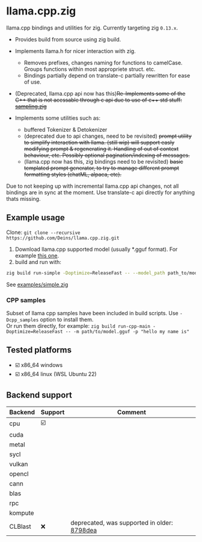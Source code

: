 # llama.cpp.zig
llama.cpp bindings and utilities for zig. Currently targeting zig `0.13.x`. 

* Provides build from source using zig build.
* Implements llama.h for nicer interaction with zig.
    * Removes prefixes, changes naming for functions to camelCase. Groups functions within most appropriete struct. etc.
    * Bindings partially depend on translate-c partially rewritten for ease of use.
* (Deprecated, llama.cpp api now has this)~~Re-Implements some of the C++ that is not acessable through c api due to use of c++ std stuff:  [sampling.zig](./llama.cpp.zig/sampling.zig)~~

* Implements some utilities such as:
    * buffered Tokenizer & Detokenizer
    * (deprecated due to api changes, need to be revisited) ~~prompt utility to simplify interaction with llama. (still wip) will support easly modifying prompt & regenerating it. Handling of out of context behaviour, etc. Possibly optional pagination/indexing of messages.~~
    * (llama.cpp now has this, zig bindings need to be revisited)  ~~basic templated prompt generator, to try to manage different prompt formatting styles (chatML, alpaca, etc).~~

Due to not keeping up with incremental llama.cpp api changes, not all bindings are in sync at the moment.  Use translate-c api directly for anything thats missing. 

## Example usage
Clone: `git clone --recursive https://github.com/Deins/llama.cpp.zig.git`
1. Download llama.cpp supported model (usually *.gguf format). For example [this one](https://huggingface.co/TheBloke/rocket-3B-GGUF).
2. build and run with:
```bash
zig build run-simple -Doptimize=ReleaseFast -- --model_path path_to/model.gguf --prompt "Hello! I am LLM, and here are the 5 things I like to think about:"
```
See [examples/simple.zig](examples/simple.zig) 

### CPP samples
Subset of llama cpp samples have been included in build scripts. Use `-Dcpp_samples` option to install them.  
Or run them directly, for example: `zig build run-cpp-main -Doptimize=ReleaseFast -- -m path/to/model.gguf -p "hello my name is"`

## Tested platforms
* ☑️ x86_64 windows
* ☑️ x86_64 linux (WSL Ubuntu 22)

## Backend support
| Backend       | Support       | Comment       |
| ------------- | ------------- | ------------- |
| cpu           | ☑️           | |
| cuda          | | 
| metal         | | 
| sycl          | | 
| vulkan        | | 
| opencl        | | 
| cann          | | 
| blas          | | 
| rpc           | | 
| kompute       | | 
| CLBlast       | ❌ | deprecated, was supported in older: [8798dea](https://github.com/Deins/llama.cpp.zig/commit/8798dea5fcc62490bd31bfc36576db93191b7e43) |

